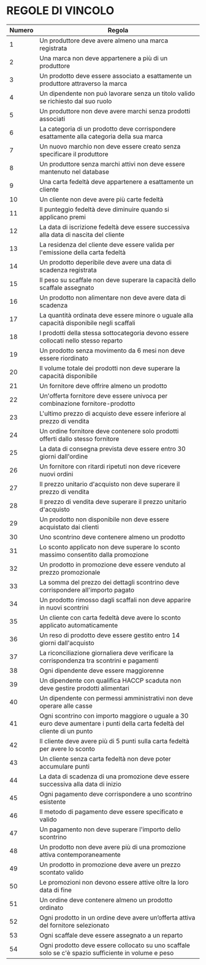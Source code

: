 # REGOLE DI VINCOLO

| Numero | Regola |
|----|--------|
| 1 | Un produttore deve avere almeno una marca registrata |
| 2 | Una marca non deve appartenere a più di un produttore |
| 3 | Un prodotto deve essere associato a esattamente un produttore attraverso la marca |
| 4 | Un dipendente non può lavorare senza un titolo valido se richiesto dal suo ruolo |
| 5 | Un produttore non deve avere marchi senza prodotti associati |
| 6 | La categoria di un prodotto deve corrispondere esattamente alla categoria della sua marca |
| 7 | Un nuovo marchio non deve essere creato senza specificare il produttore |
| 8 | Un produttore senza marchi attivi non deve essere mantenuto nel database |
| 9 | Una carta fedeltà deve appartenere a esattamente un cliente |
| 10 | Un cliente non deve avere più carte fedeltà |
| 11 | Il punteggio fedeltà deve diminuire quando si applicano premi |
| 12 | La data di iscrizione fedeltà deve essere successiva alla data di nascita del cliente |
| 13 | La residenza del cliente deve essere valida per l'emissione della carta fedeltà |
| 14 | Un prodotto deperibile deve avere una data di scadenza registrata |
| 15 | Il peso su scaffale non deve superare la capacità dello scaffale assegnato |
| 16 | Un prodotto non alimentare non deve avere data di scadenza |
| 17 | La quantità ordinata deve essere minore o uguale alla capacità disponibile negli scaffali |
| 18 | I prodotti della stessa sottocategoria devono essere collocati nello stesso reparto |
| 19 | Un prodotto senza movimento da 6 mesi non deve essere riordinato |
| 20 | Il volume totale dei prodotti non deve superare la capacità disponibile |
| 21 | Un fornitore deve offrire almeno un prodotto |
| 22 | Un'offerta fornitore deve essere univoca per combinazione fornitore-prodotto |
| 23 | L'ultimo prezzo di acquisto deve essere inferiore al prezzo di vendita |
| 24 | Un ordine fornitore deve contenere solo prodotti offerti dallo stesso fornitore |
| 25 | La data di consegna prevista deve essere entro 30 giorni dall'ordine |
| 26 | Un fornitore con ritardi ripetuti non deve ricevere nuovi ordini |
| 27 | Il prezzo unitario d'acquisto non deve superare il prezzo di vendita |
| 28 | Il prezzo di vendita deve superare il prezzo unitario d'acquisto |
| 29 | Un prodotto non disponibile non deve essere acquistato dai clienti |
| 30 | Uno scontrino deve contenere almeno un prodotto |
| 31 | Lo sconto applicato non deve superare lo sconto massimo consentito dalla promozione |
| 32 | Un prodotto in promozione deve essere venduto al prezzo promozionale |
| 33 | La somma del prezzo dei dettagli scontrino deve corrispondere all'importo pagato |
| 34 | Un prodotto rimosso dagli scaffali non deve apparire in nuovi scontrini |
| 35 | Un cliente con carta fedeltà deve avere lo sconto applicato automaticamente |
| 36 | Un reso di prodotto deve essere gestito entro 14 giorni dall'acquisto |
| 37 | La riconciliazione giornaliera deve verificare la corrispondenza tra scontrini e pagamenti |
| 38 | Ogni dipendente deve essere maggiorenne |
| 39 | Un dipendente con qualifica HACCP scaduta non deve gestire prodotti alimentari |
| 40 | Un dipendente con permessi amministrativi non deve operare alle casse |
| 41 | Ogni scontrino con importo maggiore o uguale a 30 euro deve aumentare i punti della carta fedeltà del cliente di un punto |
| 42 | Il cliente deve avere più di 5 punti sulla carta fedeltà per avere lo sconto |
| 43 | Un cliente senza carta fedeltà non deve poter accumulare punti |
| 44 | La data di scadenza di una promozione deve essere successiva alla data di inizio |
| 45 | Ogni pagamento deve corrispondere a uno scontrino esistente |
| 46 | Il metodo di pagamento deve essere specificato e valido |
| 47 | Un pagamento non deve superare l'importo dello scontrino |
| 48 | Un prodotto non deve avere più di una promozione attiva contemporaneamente |
| 49 | Un prodotto in promozione deve avere un prezzo scontato valido |
| 50 | Le promozioni non devono essere attive oltre la loro data di fine |
| 51 | Un ordine deve contenere almeno un prodotto ordinato |
| 52 | Ogni prodotto in un ordine deve avere un’offerta attiva del fornitore selezionato |
| 53 | Ogni scaffale deve essere assegnato a un reparto |
| 54 | Ogni prodotto deve essere collocato su uno scaffale solo se c'è spazio sufficiente in volume e peso |




